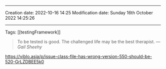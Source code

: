 

----
Creation date: 2022-10-16 14:25
Modification date: Sunday 16th October 2022 14:25:26

----

Tags: [[testingFramework]]

> To be tested is good. The challenged life may be the best therapist.
> — <cite>Gail Sheehy</cite>

https://viblo.asia/p/issue-class-file-has-wrong-version-550-should-be-520-GrLZDBEE5k0
